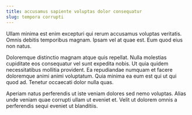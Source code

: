 ```yaml
---
title: accusamus sapiente voluptas dolor consequatur
slug: tempora corrupti
---
```


Ullam minima est enim excepturi qui rerum accusamus voluptas veritatis. Omnis debitis temporibus magnam. Ipsam vel at quae est. Eum quod eius non natus.

Doloremque distinctio magnam atque quis repellat. Nulla molestias cupiditate eos consequatur vel sunt expedita nobis. Ut quia quidem necessitatibus mollitia provident. Ea repudiandae numquam et facere doloremque animi animi voluptatum. Quia minima ea eum est qui ut qui quod ad. Tenetur occaecati dolor nulla quas.

Aperiam natus perferendis ut iste veniam dolores sed nemo voluptas. Alias unde veniam quae corrupti ullam ut eveniet et. Velit ut dolorem omnis a perferendis sequi eveniet ut blanditiis.
